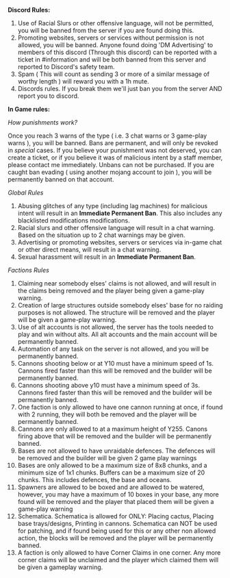**Discord Rules:**

1. Use of Racial Slurs or other offensive language, will not be permitted, you will be banned from the server if you are found doing this. 
2. Promoting websites, servers or services without permission is not allowed, you will be banned. Anyone found doing 'DM Advertising' to members of this discord (Through this discord) can be reported with a ticket in #information and will be both banned from this server and reported to Discord's safety team.
3. Spam ( This will count as sending 3 or more of a similar message of worthy length ) will reward you with a 1h mute.
4. Discords rules. If you break them we'll just ban you from the server AND report you to discord.

**In Game rules:**

*How punishments work?*

Once you reach 3 warns of the type ( i.e. 3 chat warns or 3 game-play warns ), you will be banned. Bans are permanent, and will only be revoked in *special* cases. If you believe your punishment was not deserved, you can create a ticket, or if you believe it was of malicious intent by a staff member, please contact me immediately.
Unbans can not be purchased. If you are caught ban evading ( using another mojang account to join ), you will be permanently banned on that account.

*Global Rules*

1. Abusing glitches of any type (including lag machines) for malicious intent will result in an **Immediate Permanent Ban**. This also includes any blacklisted modifications modifications.
2. Racial slurs and other offensive language will result in a chat warning. Based on the situation up to 2 chat warnings may be given.
3. Advertising or promoting websites, servers or services via in-game chat or other direct means, will result in a chat warning.
4. Sexual harassment will result in an **Immediate Permanent Ban**. 

*Factions Rules*

1. Claiming near somebody elses' claims is not allowed, and will result in the claims being removed and the player being given a game-play warning.
2. Creation of large structures outside somebody elses' base for no raiding purposes is not allowed. The structure will be removed and the player will be given a game-play warning.
3. Use of alt accounts is not allowed, the server has the tools needed to play and win without alts. All alt accounts and the main account will be permanently banned.
4. Automation of any task on the server is not allowed, and you will be permanently banned.
5. Cannons shooting below or at Y10 must have a minimum speed of 1s. Cannons fired faster than this will be removed and the builder will be permanently banned.
6. Cannons shooting above y10 must have a minimum speed of 3s. Cannons fired faster than this will be removed and the builder will be permanently banned.
7. One faction is only allowed to have one cannon running at once, if found with 2 running, they will both be removed and the player will be permanently banned.
8. Cannons are only allowed to at a maximum height of Y255. Canons firing above that will be removed and the builder will be permanently banned.
9. Bases are not allowed to have unraidable defences. The defences will be removed and the builder will be given 2 game play warnings
10. Bases are only allowed to be a maximum size of 8x8 chunks, and a minimum size of 1x1 chunks. Buffers can be a maximum size of 20 chunks. This includes defences, the base and oceans.
11. Spawners are allowed to be boxed and are allowed to be watered, however, you may have a maximum of 10 boxes in your base, any more found will be removed and the player that placed them will be given a game-play warning
12. Schematica. Schematica is allowed for ONLY: Placing cactus, Placing base trays/designs, Printing in cannons. Schematica can NOT be used for patching, and if found being used for this or any other non allowed action, the blocks will be removed and the player will be permanently banned.
13. A faction is only allowed to have Corner Claims in one corner. Any more corner claims will be unclaimed and the player which claimed them will be given a gameplay warning.
